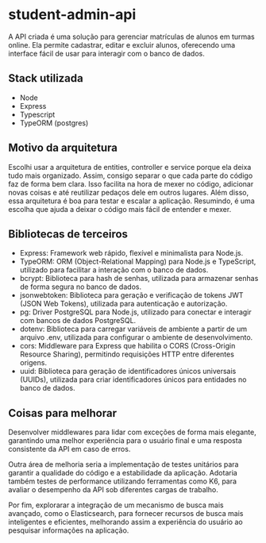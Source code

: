 # student-admin-api

A API criada é uma solução para gerenciar matrículas de alunos em turmas online. Ela permite cadastrar, editar e excluir alunos, oferecendo uma interface fácil de usar para interagir com o banco de dados.

## Stack utilizada

- Node
- Express
- Typescript
- TypeORM (postgres)

## Motivo da arquitetura

Escolhi usar a arquitetura de entities, controller e service porque ela deixa tudo mais organizado. Assim, consigo separar o que cada parte do código faz de forma bem clara. Isso facilita na hora de mexer no código, adicionar novas coisas e até reutilizar pedaços dele em outros lugares. Além disso, essa arquitetura é boa para testar e escalar a aplicação. Resumindo, é uma escolha que ajuda a deixar o código mais fácil de entender e mexer.

## Bibliotecas de terceiros

- Express: Framework web rápido, flexível e minimalista para Node.js.
- TypeORM: ORM (Object-Relational Mapping) para Node.js e TypeScript, utilizado para facilitar a interação com o banco de dados.
- bcrypt: Biblioteca para hash de senhas, utilizada para armazenar senhas de forma segura no banco de dados.
- jsonwebtoken: Biblioteca para geração e verificação de tokens JWT (JSON Web Tokens), utilizada para autenticação e autorização.
- pg: Driver PostgreSQL para Node.js, utilizado para conectar e interagir com bancos de dados PostgreSQL.
- dotenv: Biblioteca para carregar variáveis de ambiente a partir de um arquivo .env, utilizada para configurar o ambiente de desenvolvimento.
- cors: Middleware para Express que habilita o CORS (Cross-Origin Resource Sharing), permitindo requisições HTTP entre diferentes origens.
- uuid: Biblioteca para geração de identificadores únicos universais (UUIDs), utilizada para criar identificadores únicos para entidades no banco de dados.

## Coisas para melhorar

Desenvolver middlewares para lidar com exceções de forma mais elegante, garantindo uma melhor experiência para o usuário final e uma resposta consistente da API em caso de erros.

Outra área de melhoria seria a implementação de testes unitários para garantir a qualidade do código e a estabilidade da aplicação. Adotaria também testes de performance utilizando ferramentas como K6, para avaliar o desempenho da API sob diferentes cargas de trabalho.

Por fim, explorarar a integração de um mecanismo de busca mais avançado, como o Elasticsearch, para fornecer recursos de busca mais inteligentes e eficientes, melhorando assim a experiência do usuário ao pesquisar informações na aplicação.